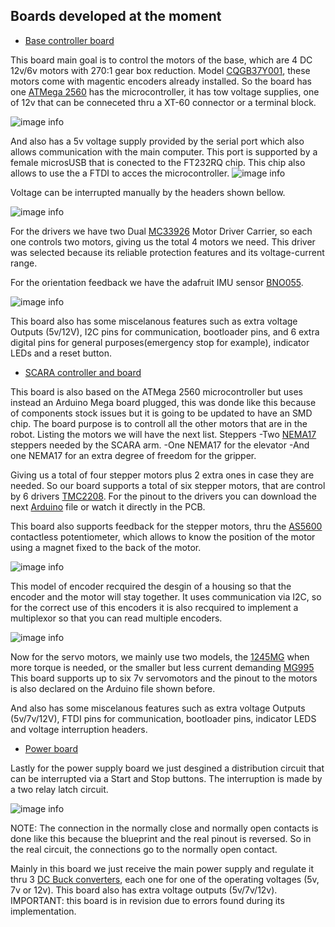 ## Boards developed at the moment

- [Base controller board](https://oshwlab.com/joseacisnerosm1/homebase-atmega2560)

This board main goal is to control the motors of the base, which are 4 DC 12v/6v motors with 270:1 gear box reduction. Model [CQGB37Y001](http://www.cqrobot.wiki/index.php/Metal_DC_Geared_Motor_w/Encoder_CQGB37Y001), these motors come with magentic encoders already installed.
So the board has one [ATMega 2560](https://ww1.microchip.com/downloads/en/devicedoc/atmel-2549-8-bit-avr-microcontroller-atmega640-1280-1281-2560-2561_datasheet.pdf) has the microcontroller, it has tow voltage supplies, one of 12v that can be conneceted thru a XT-60 connector or a terminal block.

![image info](../../../assets/home/HomeElectronicsControl/BaseConector.png)

And also has a 5v voltage supply provided by the serial port which also allows communication with the main computer. This port is supported by a female microsUSB that is conected to the FT232RQ chip. This chip also allows to use the a FTDI to acces the microcontroller.
![image info](../../../assets/home/HomeElectronicsControl/BaseCommunication.png)

Voltage can be interrupted manually by the headers shown bellow.

![image info](../../../assets/home/HomeElectronicsControl/BaseInterruptors.png)

For the drivers we have two Dual [MC33926](https://www.pololu.com/product/1213) Motor Driver Carrier, so each one controls two motors, giving us the total 4 motors we need. This driver was selected because its reliable protection features and its voltage-current range. 

For the orientation feedback we have the adafruit IMU sensor [BNO055](https://learn.adafruit.com/adafruit-bno055-absolute-orientation-sensor/overview).

![image info](../../../assets/home/HomeElectronicsControl/BaseIMU.png)


This board also has some miscelanous features such as extra voltage Outputs (5v/12V), I2C pins for communication, bootloader pins, and 6 extra digital pins for general purposes(emergency stop for example), indicator LEDs and a reset button.


- [SCARA controller and board](https://easyeda.com/a00831510/brazo_home_arduinomega)

This board is also based on the ATMega 2560 microcontroller but uses instead an Arduino Mega board plugged, this was donde like this because of components stock issues but it is going to be updated to have an SMD chip.
The board purpose is to controll all the other motors that are in the robot. Listing the motors we will have the next list.
Steppers
-Two [NEMA17](https://www.cytron.io/p-nema-17hs4401-bipolar-stepper-motor) steppers needed by the SCARA arm.
-One NEMA17 for the elevator
-And one NEMA17 for an extra degree of freedom for the gripper.

Giving us a total of four stepper motors plus 2 extra ones in case they are needed. So our board supports a total of six stepper motors, that are control by 6 drivers [TMC2208](https://www.trinamic.com/products/integrated-circuits/details/tmc2208-la/).
For the pinout to the drivers you can download the next [Arduino](stepperPruebas.ino) file or watch it directly in the PCB.

This board also supports feedback for the stepper motors, thru the [AS5600](https://pdf1.alldatasheet.com/datasheet-pdf/view/621657/AMSCO/AS5600.html) contactless potentiometer, which allows to know the position of the motor using a magnet fixed to the back of the motor. 

![image info](../../../assets/home/HomeElectronicsControl/NEMAS.png)


This model of encoder recquired the desgin of a housing so that the encoder and the motor will stay together. It uses communication via I2C, so for the correct use of this encoders it is also recquired to implement a multiplexor so that you can read multiple encoders. 

![image info](../../../assets/home/HomeElectronicsControl/Encoders.png)

Now for the servo motors, we mainly use two models, the [1245MG](https://www.pololu.com/file/0J706/HD-1235MG.pdf) when more torque is needed, or the smaller but less current demanding [MG995](https://pdf1.alldatasheet.com/datasheet-pdf/view/1132435/ETC2/MG995.html)
This board supports up to six 7v servomotors and the pinout to the motors is also declared on the Arduino file shown before.

And also has some miscelanous features such as extra voltage Outputs (5v/7v/12V), FTDI pins for communication, bootloader pins, indicator LEDS and voltage interruption headers.


- [Power board](https://oshwlab.com/a00830708/placaalimentacioncopia)

Lastly for the power supply board we just desgined a distribution circuit that can be interrupted via a Start and Stop buttons. The interruption is made by a two relay latch circuit.

![image info](../../../assets/home/HomeElectronicsControl/Powe1.png)

NOTE: The connection in the normally close and normally open  contacts is done like this because the blueprint and the real pinout is reversed. So in the real circuit, the connections go to the normally open contact.

Mainly in this board we just receive the main power supply and regulate it thru 3 [DC Buck converters](https://rees52.com/300w-dc-buck-converter-power-module-output-adjustable-20a-max-dc-dc-6-40v-step-down-to-12-36v-rs1831-2306-buck-converter/), each one for one of the operating voltages (5v, 7v or 12v). This board also has extra voltage outputs (5v/7v/12v).
 IMPORTANT: this board is in revision due to errors found during its implementation.